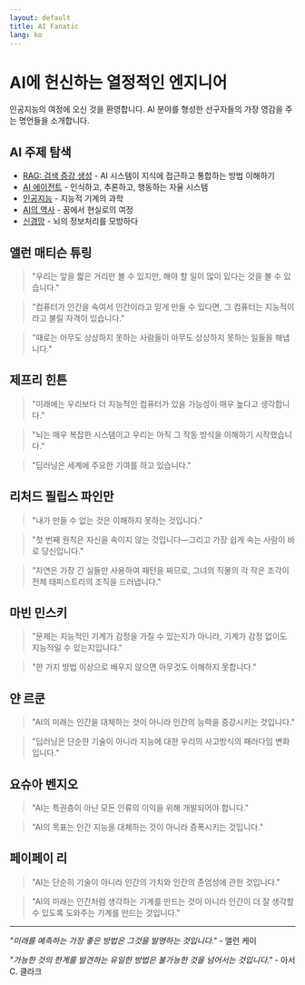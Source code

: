 ```yaml
---
layout: default
title: AI Fanatic
lang: ko
---
```


# AI에 헌신하는 열정적인 엔지니어

인공지능의 여정에 오신 것을 환영합니다. AI 분야를 형성한 선구자들의 가장 영감을 주는 명언들을 소개합니다.

## AI 주제 탐색

- [RAG: 검색 증강 생성](./rag-kor.html) - AI 시스템이 지식에 접근하고 통합하는 방법 이해하기
- [AI 에이전트](./agent-kor.html) - 인식하고, 추론하고, 행동하는 자율 시스템
- [인공지능](./ai-kor.html) - 지능적 기계의 과학
- [AI의 역사](./history-kor.html) - 꿈에서 현실로의 여정
- [신경망](./neural-kor.html) - 뇌의 정보처리를 모방하다

## 앨런 매티슨 튜링

> "우리는 앞을 짧은 거리만 볼 수 있지만, 해야 할 일이 많이 있다는 것을 볼 수 있습니다."

> "컴퓨터가 인간을 속여서 인간이라고 믿게 만들 수 있다면, 그 컴퓨터는 지능적이라고 불릴 자격이 있습니다."

> "때로는 아무도 상상하지 못하는 사람들이 아무도 상상하지 못하는 일들을 해냅니다."

## 제프리 힌튼

> "미래에는 우리보다 더 지능적인 컴퓨터가 있을 가능성이 매우 높다고 생각합니다."

> "뇌는 매우 복잡한 시스템이고 우리는 아직 그 작동 방식을 이해하기 시작했습니다."

> "딥러닝은 세계에 주요한 기여를 하고 있습니다."

## 리처드 필립스 파인만

> "내가 만들 수 없는 것은 이해하지 못하는 것입니다."

> "첫 번째 원칙은 자신을 속이지 않는 것입니다—그리고 가장 쉽게 속는 사람이 바로 당신입니다."

> "자연은 가장 긴 실들만 사용하여 패턴을 짜므로, 그녀의 직물의 각 작은 조각이 전체 태피스트리의 조직을 드러냅니다."

## 마빈 민스키

> "문제는 지능적인 기계가 감정을 가질 수 있는지가 아니라, 기계가 감정 없이도 지능적일 수 있는지입니다."

> "한 가지 방법 이상으로 배우지 않으면 아무것도 이해하지 못합니다."

## 얀 르쿤

> "AI의 미래는 인간을 대체하는 것이 아니라 인간의 능력을 증강시키는 것입니다."

> "딥러닝은 단순한 기술이 아니라 지능에 대한 우리의 사고방식의 패러다임 변화입니다."

## 요슈아 벤지오

> "AI는 특권층이 아닌 모든 인류의 이익을 위해 개발되어야 합니다."

> "AI의 목표는 인간 지능을 대체하는 것이 아니라 증폭시키는 것입니다."

## 페이페이 리

> "AI는 단순히 기술이 아니라 인간의 가치와 인간의 존엄성에 관한 것입니다."

> "AI의 미래는 인간처럼 생각하는 기계를 만드는 것이 아니라 인간이 더 잘 생각할 수 있도록 도와주는 기계를 만드는 것입니다."

---

*"미래를 예측하는 가장 좋은 방법은 그것을 발명하는 것입니다."* - 앨런 케이

*"가능한 것의 한계를 발견하는 유일한 방법은 불가능한 것을 넘어서는 것입니다."* - 아서 C. 클라크 